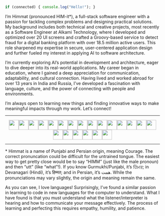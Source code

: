 ```javascript
if (connected) { console.log("Hello!"); }
```

I’m Himmat (pronounced HIM-it*), a full-stack software engineer with a passion for tackling complex problems and designing practical solutions. My background includes both technical and creative projects, most recently as a Software Engineer at Alkami Technology, where I developed and optimized over 20 UI screens and crafted a Groovy-based service to detect fraud for a digital banking platform with over 18.5 million active users. This role sharpened my expertise in secure, user-centered application design and further fueled my interest in applying AI to software architecture.

I’m currently exploring AI’s potential in development and architecture, eager to dive deeper into its real-world applications. My career began in education, where I gained a deep appreciation for communication, adaptability, and cultural connection. Having lived and worked abroad for over 13 years in India and Russia, I’ve developed a fascination with language, culture, and the power of connecting with people and environments.

I’m always open to learning new things and finding innovative ways to make meaningful impacts through my work. Let’s connect!

---
<div style="display: flex; justify-content: center; align-items: center; max-width: 900px; flex-wrap: wrap;">
  <img src="https://img.shields.io/badge/JavaScript-F7DF1E?style=for-the-badge&logo=javascript&logoColor=black" height="32px">
  <img src="https://img.shields.io/badge/TypeScript-004db4?style=for-the-badge&logo=typescript&logoColor=white" height="32px">
  <img src="https://img.shields.io/badge/React-20232A?style=for-the-badge&logo=react&logoColor=61DAFB" height="32px">
  <img src="https://img.shields.io/badge/Node.js-339933?style=for-the-badge&logo=nodedotjs&logoColor=white" height="32px">
  <img src="https://img.shields.io/badge/Express.js-404D59?style=for-the-badge&logo=express&logoColor=white" height="32px">
  <img src="https://img.shields.io/badge/Java-F80000?style=for-the-badge&logo=oracle&logoColor=white" height="32px">
  <img src="https://img.shields.io/badge/Groovy-4298B8?style=for-the-badge&logo=apache-groovy&logoColor=white" height="32px">
  <img src="https://img.shields.io/badge/Python-3776AB?style=for-the-badge&logo=python&logoColor=white" height="32px">
  <img src="https://img.shields.io/badge/PostgreSQL-316192?style=for-the-badge&logo=postgresql&logoColor=white" height="32px">
  <img src="https://img.shields.io/badge/MongoDB-4EA94B?style=for-the-badge&logo=mongodb&logoColor=white" height="32px">
  <img src="https://img.shields.io/badge/MySQL-4479A1?style=for-the-badge&logo=mysql&logoColor=white" height="32px">
  <img src="https://img.shields.io/badge/Tailwind_CSS-38B2AC?style=for-the-badge&logo=tailwind-css&logoColor=white" height="32px">
  <img src="https://img.shields.io/badge/Styled_Components-DB7093?style=for-the-badge&logo=styled-components&logoColor=black" height="32px">
  <img src="https://img.shields.io/badge/Bootstrap-563D7C?style=for-the-badge&logo=bootstrap&logoColor=white" height="32px">
  <img src="https://img.shields.io/badge/Hugging_Face-FEAA02?style=for-the-badge&logo=huggingface&logoColor=black" height="32px">
  <img src="https://img.shields.io/badge/PyTorch-EE4C2C?style=for-the-badge&logo=pytorch&logoColor=white" height="32px">
  <img src="https://img.shields.io/badge/OpenAI-412991?style=for-the-badge&logo=openai&logoColor=white" height="32px">
  <img src="https://img.shields.io/badge/Jellyfish-FF69B4?style=for-the-badge&logo=python&logoColor=white" height="32px">
  <img src="https://img.shields.io/badge/Socket.IO-010101?style=for-the-badge&logo=socket.io&logoColor=white" height="32px">
  <img src="https://img.shields.io/badge/FastAPI-009688?style=for-the-badge&logo=fastapi&logoColor=white" height="32px">
  <img src="https://img.shields.io/badge/Amazon_AWS-232F3E?style=for-the-badge&logo=amazon-aws&logoColor=white" height="32px">
</div>

---
  
\* Himmat is a name of Punjabi and Persian origin, meaning Courage. The correct pronuncation could be difficult for the untrained tongue. The easiest way to get pretty close would be to say “HIMM” (just like the male pronoun) and then “utt” (like “what”!). If you know Gurmukhi/Punjabi, it’s ਹਿੰਮਤ; in Devanagari (Hindi), it’s हिम्मत; and in Persian, it’s همت. While the pronunciations may vary slightly, the origin and meaning remain the same.

As you can see, I love languages! Surprisingly, I’ve found a similar passion in learning to code in new languages for the computer to understand. What I have found is that you must understand what the listener/interpreter is hearing and how to communicate your message effectively. The process of learning and perfecting this requires empathy, humility, and patience.
